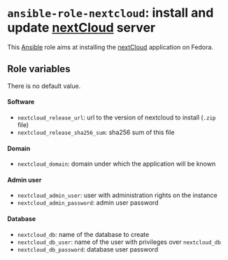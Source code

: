 # `ansible-role-nextcloud`: install and update [nextCloud](https://nextcloud.com/fr/) server

This [Ansible](https://www.ansible.com) role aims at installing the [nextCloud](https://nextcloud.com/fr/) application on Fedora.

## Role variables

There is no default value.

#### Software
- `nextcloud_release_url`: url to the version of nextcloud to install (`.zip` file)
- `nextcloud_release_sha256_sum`: sha256 sum of this file

#### Domain
- `nextcloud_domain`: domain under which the application will be known

#### Admin user
- `nextcloud_admin_user`: user with administration rights on the instance
- `nextcloud_admin_password`: admin user password

#### Database
- `nextcloud_db`: name of the database to create
- `nextcloud_db_user`: name of the user with privileges over `nextcloud_db`
- `nextcloud_db_password`: database user password